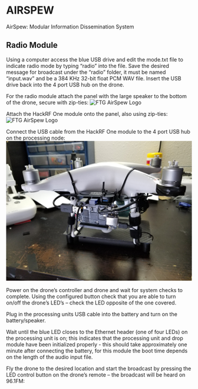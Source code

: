 
# AIRSPEW
AirSpew: Modular Information Dissemination System

## Radio Module
Using a computer access the blue USB drive and edit the mode.txt file to indicate radio mode by typing “radio” into the file. Save the desired message for broadcast under the “radio” folder, it must be named “input.wav” and be a 384 KHz 32-bit float PCM WAV file. Insert the USB drive back into the 4 port USB hub on the drone.

For the radio module attach the panel with the large speaker to the bottom of the drone, secure with zip-ties:
![FTG AirSpew Logo](/media/pictures/Radio-Side.jpg)

Attach the HackRF One module onto the panel, also using zip-ties:
![FTG AirSpew Logo](/media/pictures/Radio-top.jpg)

Connect the USB cable from the HackRF One module to the 4 port USB hub on the processing node:
![FTG AirSpew Logo](/media/pictures/Radio-PU.jpg)

Power on the drone’s controller and drone and wait for system checks to complete. Using the configured button check that you are able to turn on/off the drone’s LED’s – check the LED opposite of the one covered.

Plug in the processing units USB cable into the battery and turn on the battery/speaker.

Wait until the blue LED closes to the Ethernet header (one of four LEDs) on the processing unit is on; this indicates that the processing unit and drop module have been initialized properly - this should take approximately one minute after connecting the battery, for this module the boot time depends on the length of the audio input file.

Fly the drone to the desired location and start the broadcast by pressing the LED control button on the drone’s remote – the broadcast will be heard on 96.1FM:
